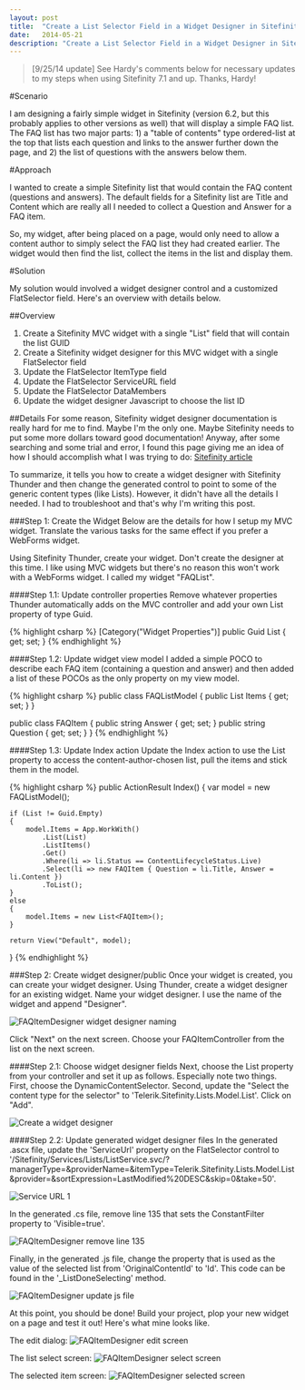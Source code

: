 ```yaml
---
layout: post
title:  "Create a List Selector Field in a Widget Designer in Sitefinity 6.2"
date:   2014-05-21
description: "Create a List Selector Field in a Widget Designer in Sitefinity 6.2"
---
```


> [9/25/14 update] See Hardy's comments below for necessary updates to my steps when using Sitefinity 7.1 and up.  Thanks, Hardy!

#Scenario

I am designing a fairly simple widget in Sitefinity (version 6.2, but this probably applies to other versions as well) that will display a simple FAQ list.  The FAQ list has two major parts: 1) a "table of contents" type ordered-list at the top that lists each question and links to the answer further down the page, and 2) the list of questions with the answers below them.

#Approach

I wanted to create a simple Sitefinity list that would contain the FAQ content (questions and answers).  The default fields for a Sitefinity list are Title and Content which are really all I needed to collect a Question and Answer for a FAQ item.

So, my widget, after being placed on a page, would only need to allow a content author to simply select the FAQ list they had created earlier.  The widget would then find the list, collect the items in the list and display them.

#Solution

My solution would involved a widget designer control and a customized FlatSelector field.  Here's an overview with details below.

##Overview
1. Create a Sitefinity MVC widget with a single "List" field that will contain the list GUID
1. Create a Sitefinity widget designer for this MVC widget with a single FlatSelector field
  1. Update the FlatSelector ItemType field
  1. Update the FlatSelector ServiceURL field
  1. Update the FlatSelector DataMembers
  1. Update the widget designer Javascript to choose the list ID


##Details
For some reason, Sitefinity widget designer documentation is really hard for me to find.  Maybe I'm the only one.  Maybe Sitefinity needs to put some more dollars toward good documentation!  Anyway, after some searching and some trial and error, I found this page giving me an idea of how I should accomplish what I was trying to do: [Sitefinity article][sf-article]

To summarize, it tells you how to create a widget designer with Sitefinity Thunder and then change the generated control to point to some of the generic content types (like Lists).  However, it didn't have all the details I needed.  I had to troubleshoot and that's why I'm writing this post.

###Step 1: Create the Widget
Below are the details for how I setup my MVC widget.  Translate the various tasks for the same effect if you prefer a WebForms widget.

Using Sitefinity Thunder, create your widget.  Don't create the designer at this time.  I like using MVC widgets but there's no reason this won't work with a WebForms widget.  I called my widget "FAQList".

####Step 1.1: Update controller properties
Remove whatever properties Thunder automatically adds on the MVC controller and add your own List property of type Guid.

{% highlight csharp %}
[Category("Widget Properties")]
public Guid List { get; set; }
{% endhighlight %}

####Step 1.2: Update widget view model
I added a simple POCO to describe each FAQ item (containing a question and answer) and then added a list of these POCOs as the only property on my view model.

{% highlight csharp %}
public class FAQListModel
{
	public List<FAQItem> Items { get; set; }
}

public class FAQItem
{
	public string Answer { get; set; }
	public string Question { get; set; }
}
{% endhighlight %}

####Step 1.3: Update Index action
Update the Index action to use the List property to access the content-author-chosen list, pull the items and stick them in the model.

{% highlight csharp %}
public ActionResult Index()
{
	var model = new FAQListModel();

	if (List != Guid.Empty)
	{
		model.Items = App.WorkWith()
			.List(List)
			.ListItems()
			.Get()
			.Where(li => li.Status == ContentLifecycleStatus.Live)
			.Select(li => new FAQItem { Question = li.Title, Answer = li.Content })
			.ToList();
	}
	else
	{
		model.Items = new List<FAQItem>();
	}
	
	return View("Default", model);
}
{% endhighlight %}

###Step 2: Create widget designer/public
Once your widget is created, you can create your widget designer.  Using Thunder, create a widget designer for an existing widget. Name your widget designer.  I use the name of the widget and append "Designer".

![FAQItemDesigner widget designer naming](/public/images/create-a-list-selector-field-in-a-widget-designer-in-sitefinity-6-2/widget-designer-naming.png)

Click "Next" on the next screen. Choose your FAQItemController from the list on the next screen.

####Step 2.1: Choose widget designer fields
Next, choose the List property from your controller and set it up as follows.  Especially note two things.  First, choose the DynamicContentSelector.  Second, update the "Select the content type for the selector" to 'Telerik.Sitefinity.Lists.Model.List'.  Click on "Add".

![Create a widget designer](/public/images/create-a-list-selector-field-in-a-widget-designer-in-sitefinity-6-2/widget-designer-fields1.png)

####Step 2.2: Update generated widget designer files
In the generated .ascx file, update the 'ServiceUrl' property on the FlatSelector control to '/Sitefinity/Services/Lists/ListService.svc/?managerType=&providerName=&itemType=Telerik.Sitefinity.Lists.Model.List&provider=&sortExpression=LastModified%20DESC&skip=0&take=50'.

![Service URL 1](/public/images/create-a-list-selector-field-in-a-widget-designer-in-sitefinity-6-2/widget-designer-serviceurl1.png)

In the generated .cs file, remove line 135 that sets the ConstantFilter property to 'Visible=true'.

![FAQItemDesigner remove line 135](/public/images/create-a-list-selector-field-in-a-widget-designer-in-sitefinity-6-2/widget-designer-removeline135.png)

Finally, in the generated .js file, change the property that is used as the value of the selected list from 'OriginalContentId' to 'Id'.  This code can be found in the '_ListDoneSelecting' method.

![FAQItemDesigner update js file](/public/images/create-a-list-selector-field-in-a-widget-designer-in-sitefinity-6-2/widget-designer-changejsfile.png)

At this point, you should be done!  Build your project, plop your new widget on a page and test it out!  Here's what mine looks like.

The edit dialog:
![FAQItemDesigner edit screen](/public/images/create-a-list-selector-field-in-a-widget-designer-in-sitefinity-6-2/widget-designer-editscreen.png)

The list select screen:
![FAQItemDesigner select screen](/public/images/create-a-list-selector-field-in-a-widget-designer-in-sitefinity-6-2/widget-designer-selectscreen.png)

The selected item screen:
![FAQItemDesigner selected screen](/public/images/create-a-list-selector-field-in-a-widget-designer-in-sitefinity-6-2/widget-designer-selectedscreen.png)


[sf-article]: http://www.sitefinity.com/documentation/documentationarticles/change-your-dynamic-content-selector-to-choose-from-generic-content